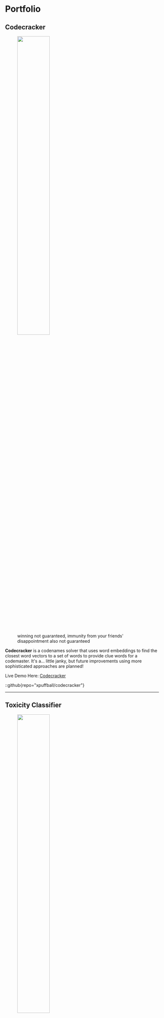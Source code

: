 # Portfolio

## Codecracker

<figure>
<img src="../../src/content/posts/codecracker/blog1_grid.png" width="50%" height="50%"/>
<figcaption>winning not guaranteed, immunity from your friends' disappointment also not guaranteed</figcaption>
</figure>

**Codecracker** is a codenames solver that uses word embeddings to find the closest word vectors to a set of words to provide
clue words for a codemaster. It's a... little janky, but future improvements using more sophisticated approaches are planned!

Live Demo Here: [Codecracker](https://codecracker-seven.vercel.app/)

::github{repo="xpuffball/codecracker"}

---
## Toxicity Classifier

<figure>
<img src="../../src/content/spec/portfolio_imgs/toxic.png" width="50%" height="50%"/>
<figcaption>blurred for your eyes</figcaption>
</figure>

**Toxicity Classifer** is a classical machine learning project that uses multiple ML and DL models to classify comments into different categories of toxicity. The dataset is available online, and it was a part of Jigsaw & Google's toxic comments classification challenge.

[Toxic Comments Classification - Slides](../../../public/jigsaw_slides.pdf)

[Toxic Comments Classification Notebook (Warning: Extreme Language as Part of the Project)](../../../public/jigsaw.pdf)

---

## Black Friday Sentiment Project (Big Data)

<img src="../../src/content/spec/portfolio_imgs/black_friday.png" width="50%" height="50%"/>

The **Black Friday Sentiment** project is a project that aimed to analyze general sentiment around black friday using tweets! I learnt a lot about Apache Spark, and working with big data overall! The tweet dataset I worked with had 1 million+ rows overall, and it was a lot of fun learning how to use Databricks clusters and Spark to parallelize operations. It used **AWS Athena** and **QuickSight** to pull from a S3 bucket and create a dashboard.

[Black Friday Sentiment Slides](../../../public/black_friday.pdf)

---

## Uber Ridership Visualization

<img src="../../src/content/spec/portfolio_imgs/ridership.png" width="50%" height="50%"/>

The **Uber Ridership Visualization** is a project I used to get familiar and learn about **Tableau**. It uses public Uber ridership data to visualize ridership patterns in the New York City area as I try to find patterns of how people take uber rides in different weather conditions and times of week/day!

[Uber Ridership Slides](../../../public/uber_ridership.pdf)

---

## HobbyNet

**HobbyNet** is a full-stack web app that was built with a group of web developers! The app aimed to connect locals based on their hobbies, and was built using **React** and **PostgreSQL** primarily.
::github{repo="xpuffball/hobbynet"}
